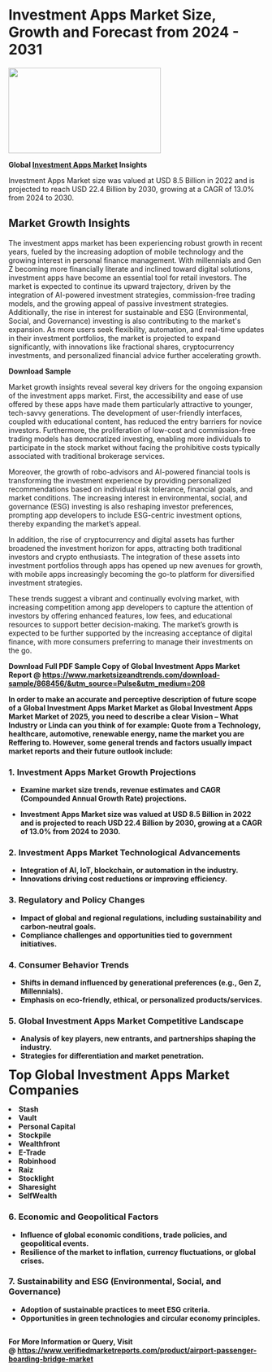 <H1>Investment Apps Market Size, Growth and Forecast from 2024 - 2031</H1><img class="aligncenter size-medium wp-image-584254" src="https://thirdeyenews.in/wp-content/uploads/2024/09/Global-Market-Research-300x168.jpeg" alt="" width="300" height="168" /><p><strong>Global&nbsp;<a href="https://www.marketsizeandtrends.com/download-sample/868456/&amp;utm_source=Pulse&amp;utm_medium=208">Investment Apps Market</a> Insights</strong></p><p>Investment Apps Market size was valued at USD 8.5 Billion in 2022 and is projected to reach USD 22.4 Billion by 2030, growing at a CAGR of 13.0% from 2024 to 2030.</p><p><h2>Market Growth Insights</h2> <p>The investment apps market has been experiencing robust growth in recent years, fueled by the increasing adoption of mobile technology and the growing interest in personal finance management. With millennials and Gen Z becoming more financially literate and inclined toward digital solutions, investment apps have become an essential tool for retail investors. The market is expected to continue its upward trajectory, driven by the integration of AI-powered investment strategies, commission-free trading models, and the growing appeal of passive investment strategies. Additionally, the rise in interest for sustainable and ESG (Environmental, Social, and Governance) investing is also contributing to the market's expansion. As more users seek flexibility, automation, and real-time updates in their investment portfolios, the market is projected to expand significantly, with innovations like fractional shares, cryptocurrency investments, and personalized financial advice further accelerating growth.</p> <p><strong>Download Sample</strong></p> <p>Market growth insights reveal several key drivers for the ongoing expansion of the investment apps market. First, the accessibility and ease of use offered by these apps have made them particularly attractive to younger, tech-savvy generations. The development of user-friendly interfaces, coupled with educational content, has reduced the entry barriers for novice investors. Furthermore, the proliferation of low-cost and commission-free trading models has democratized investing, enabling more individuals to participate in the stock market without facing the prohibitive costs typically associated with traditional brokerage services.</p> <p>Moreover, the growth of robo-advisors and AI-powered financial tools is transforming the investment experience by providing personalized recommendations based on individual risk tolerance, financial goals, and market conditions. The increasing interest in environmental, social, and governance (ESG) investing is also reshaping investor preferences, prompting app developers to include ESG-centric investment options, thereby expanding the market’s appeal.</p> <p>In addition, the rise of cryptocurrency and digital assets has further broadened the investment horizon for apps, attracting both traditional investors and crypto enthusiasts. The integration of these assets into investment portfolios through apps has opened up new avenues for growth, with mobile apps increasingly becoming the go-to platform for diversified investment strategies.</p> <p>These trends suggest a vibrant and continually evolving market, with increasing competition among app developers to capture the attention of investors by offering enhanced features, low fees, and educational resources to support better decision-making. The market’s growth is expected to be further supported by the increasing acceptance of digital finance, with more consumers preferring to manage their investments on the go.</p> <p><strong></p><p><span class=""><strong>Download Full PDF Sample Copy of Global Investment Apps Market Report</strong> @ <a href="https://www.marketsizeandtrends.com/download-sample/868456/&amp;utm_source=Pulse&amp;utm_medium=208" target="_blank">https://www.marketsizeandtrends.com/download-sample/868456/&amp;utm_source=Pulse&amp;utm_medium=208</a></span></p><p>In order to make an accurate and perceptive description of future scope of a Global&nbsp;Investment Apps Market Market as Global&nbsp;Investment Apps Market Market of 2025, you need to describe a clear Vision &ndash; What Industry or Linda can you think of for example: Quote from a Technology, healthcare, automotive, renewable energy, name the market you are Reffering to. However, some general trends and factors usually impact market reports and their future outlook include:</p><h3>1.&nbsp;<strong>Investment Apps Market Growth Projections</strong></h3><ul><li>Examine market size trends, revenue estimates and CAGR (Compounded Annual Growth Rate) projections.</li><li><p>Investment Apps Market size was valued at USD 8.5 Billion in 2022 and is projected to reach USD 22.4 Billion by 2030, growing at a CAGR of 13.0% from 2024 to 2030.</p></li></ul><h3>2.&nbsp;<strong>Investment Apps Market Technological Advancements</strong></h3><ul><li>Integration of AI, IoT, blockchain, or automation in the industry.</li><li>Innovations driving cost reductions or improving efficiency.</li></ul><h3>3.&nbsp;<strong>Regulatory and Policy Changes</strong></h3><ul><li>Impact of global and regional regulations, including sustainability and carbon-neutral goals.</li><li>Compliance challenges and opportunities tied to government initiatives.</li></ul><h3>4.&nbsp;<strong>Consumer Behavior Trends</strong></h3><ul><li>Shifts in demand influenced by generational preferences (e.g., Gen Z, Millennials).</li><li>Emphasis on eco-friendly, ethical, or personalized products/services.</li></ul><h3>5.&nbsp;<strong>Global Investment Apps Market Competitive Landscape</strong></h3><ul><li>Analysis of key players, new entrants, and partnerships shaping the industry.</li><li>Strategies for differentiation and market penetration.</li></ul><p data-pm-slice="1 1 []"><span style="color: inherit; font-family: inherit; font-size: 25px;">Top Global Investment Apps Market Companies</span></p><div class="" data-test-id=""><p><li>Stash</li><li> Vault</li><li> Personal Capital</li><li> Stockpile</li><li> Wealthfront</li><li> E-Trade</li><li> Robinhood</li><li> Raiz</li><li> Stocklight</li><li> Sharesight</li><li> SelfWealth</li></p></div><h3>6.&nbsp;<strong>Economic and Geopolitical Factors</strong></h3><ul><li>Influence of global economic conditions, trade policies, and geopolitical events.</li><li>Resilience of the market to inflation, currency fluctuations, or global crises.</li></ul><h3>7.&nbsp;<strong>Sustainability and ESG (Environmental, Social, and Governance)</strong></h3><ul><li>Adoption of sustainable practices to meet ESG criteria.</li><li>Opportunities in green technologies and circular economy principles.</li></ul><h2><strong style="font-size: 14px;">For More Information or Query, Visit @&nbsp;</strong><a style="background-color: #ffffff; font-size: 14px;" href="https://www.marketsizeandtrends.com/report/investment-apps-market/" target="_blank">https://www.verifiedmarketreports.com/product/airport-passenger-boarding-bridge-market</a></h2>
